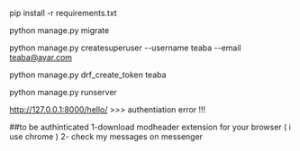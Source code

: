 pip install -r requirements.txt

python manage.py migrate

python manage.py createsuperuser --username teaba --email teaba@ayar.com

python manage.py drf_create_token teaba

python manage.py runserver

http://127.0.0.1:8000/hello/ >>> authentiation error !!!

##to be authinticated
1-download modheader extension for your browser ( i use chrome )
2- check my messages on messenger
